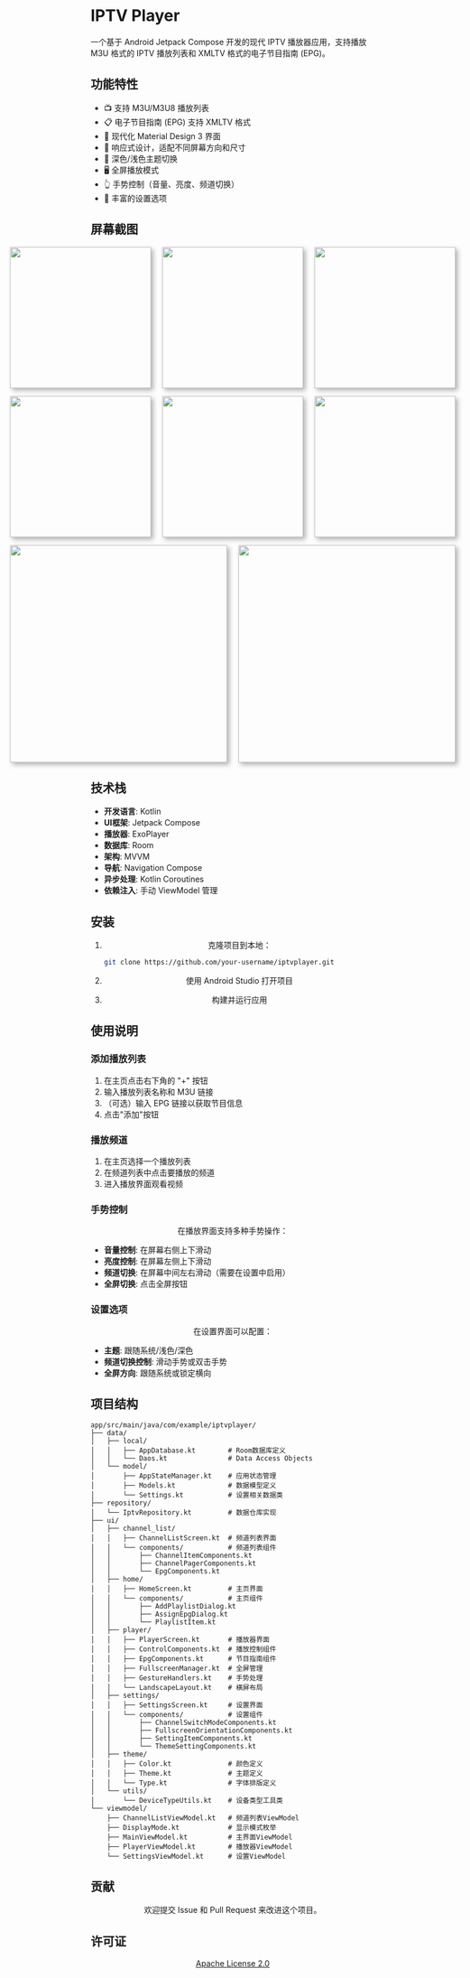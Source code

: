 # IPTV Player

一个基于 Android Jetpack Compose 开发的现代 IPTV 播放器应用，支持播放 M3U 格式的 IPTV 播放列表和 XMLTV 格式的电子节目指南 (EPG)。

## 功能特性

- 📺 支持 M3U/M3U8 播放列表
- 📋 电子节目指南 (EPG) 支持 XMLTV 格式
- 🎨 现代化 Material Design 3 界面
- 📱 响应式设计，适配不同屏幕方向和尺寸
- 🌙 深色/浅色主题切换
- 🖥️ 全屏播放模式
- 👆 手势控制（音量、亮度、频道切换）
- 🔧 丰富的设置选项

## 屏幕截图

<style>
  p {
    display: flex;
    justify-content: center;
    gap: 20px; /* 图片之间的间距 */
  }
  .shadow-img {
    box-shadow: 4px 4px 8px rgba(0, 0, 0, 0.3);
  }
  .strong-shadow {
    box-shadow: 6px 6px 12px rgba(0, 0, 0, 0.5);
  }
</style>

<p align="center">
  <img src="screenshots/home1.png" width="250" class="shadow-img"/>
  <img src="screenshots/home2.png" width="250" class="shadow-img"/>
  <img src="screenshots/setting.png" width="250" class="shadow-img"/>
</p>

<p align="center">
  <img src="screenshots/channels.png" width="250" class="shadow-img"/>
  <img src="screenshots/epg.png" width="250" class="shadow-img"/>
  <img src="screenshots/player1.png" width="250" class="shadow-img"/>
</p>

<p align="center">
  <img src="screenshots/player2.png" width="385" class="shadow-img"/>
  <img src="screenshots/player3.png" width="385" class="shadow-img"/>
</p>



## 技术栈

- **开发语言**: Kotlin
- **UI框架**: Jetpack Compose
- **播放器**: ExoPlayer
- **数据库**: Room
- **架构**: MVVM
- **导航**: Navigation Compose
- **异步处理**: Kotlin Coroutines
- **依赖注入**: 手动 ViewModel 管理

## 安装

1. 克隆项目到本地：
   ```bash
   git clone https://github.com/your-username/iptvplayer.git
   ```

2. 使用 Android Studio 打开项目

3. 构建并运行应用

## 使用说明

### 添加播放列表

1. 在主页点击右下角的 "+" 按钮
2. 输入播放列表名称和 M3U 链接
3. （可选）输入 EPG 链接以获取节目信息
4. 点击"添加"按钮

### 播放频道

1. 在主页选择一个播放列表
2. 在频道列表中点击要播放的频道
3. 进入播放界面观看视频

### 手势控制

在播放界面支持多种手势操作：

- **音量控制**: 在屏幕右侧上下滑动
- **亮度控制**: 在屏幕左侧上下滑动
- **频道切换**: 在屏幕中间左右滑动（需要在设置中启用）
- **全屏切换**: 点击全屏按钮

### 设置选项

在设置界面可以配置：

- **主题**: 跟随系统/浅色/深色
- **频道切换控制**: 滑动手势或双击手势
- **全屏方向**: 跟随系统或锁定横向

## 项目结构

```
app/src/main/java/com/example/iptvplayer/
├── data/
│   ├── local/          
│   │   ├── AppDatabase.kt        # Room数据库定义
│   │   └── Daos.kt               # Data Access Objects
│   └── model/          
│       ├── AppStateManager.kt    # 应用状态管理
│       ├── Models.kt             # 数据模型定义
│       └── Settings.kt           # 设置相关数据类
├── repository/         
│   └── IptvRepository.kt         # 数据仓库实现
├── ui/
│   ├── channel_list/   
│   │   ├── ChannelListScreen.kt  # 频道列表界面
│   │   └── components/           # 频道列表组件
│   │       ├── ChannelItemComponents.kt
│   │       ├── ChannelPagerComponents.kt
│   │       └── EpgComponents.kt
│   ├── home/           
│   │   ├── HomeScreen.kt         # 主页界面
│   │   └── components/           # 主页组件
│   │       ├── AddPlaylistDialog.kt
│   │       ├── AssignEpgDialog.kt
│   │       └── PlaylistItem.kt
│   ├── player/         
│   │   ├── PlayerScreen.kt       # 播放器界面
│   │   ├── ControlComponents.kt  # 播放控制组件
│   │   ├── EpgComponents.kt      # 节目指南组件
│   │   ├── FullscreenManager.kt  # 全屏管理
│   │   ├── GestureHandlers.kt    # 手势处理
│   │   └── LandscapeLayout.kt    # 横屏布局
│   ├── settings/       
│   │   ├── SettingsScreen.kt     # 设置界面
│   │   └── components/           # 设置组件
│   │       ├── ChannelSwitchModeComponents.kt
│   │       ├── FullscreenOrientationComponents.kt
│   │       ├── SettingItemComponents.kt
│   │       └── ThemeSettingComponents.kt
│   ├── theme/          
│   │   ├── Color.kt              # 颜色定义
│   │   ├── Theme.kt              # 主题定义
│   │   └── Type.kt               # 字体排版定义
│   └── utils/          
│       └── DeviceTypeUtils.kt    # 设备类型工具类
└── viewmodel/          
    ├── ChannelListViewModel.kt   # 频道列表ViewModel
    ├── DisplayMode.kt            # 显示模式枚举
    ├── MainViewModel.kt          # 主界面ViewModel
    ├── PlayerViewModel.kt        # 播放器ViewModel
    └── SettingsViewModel.kt      # 设置ViewModel
```

## 贡献

欢迎提交 Issue 和 Pull Request 来改进这个项目。

## 许可证

[Apache License 2.0](LICENSE)
